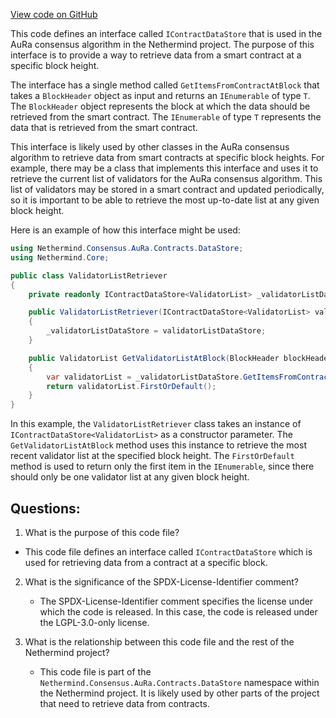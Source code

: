 [View code on GitHub](https://github.com/NethermindEth/nethermind/src/Nethermind/Nethermind.Consensus.AuRa/Contracts/DataStore/IContractDataStore.cs)

This code defines an interface called `IContractDataStore` that is used in the AuRa consensus algorithm in the Nethermind project. The purpose of this interface is to provide a way to retrieve data from a smart contract at a specific block height.

The interface has a single method called `GetItemsFromContractAtBlock` that takes a `BlockHeader` object as input and returns an `IEnumerable` of type `T`. The `BlockHeader` object represents the block at which the data should be retrieved from the smart contract. The `IEnumerable` of type `T` represents the data that is retrieved from the smart contract.

This interface is likely used by other classes in the AuRa consensus algorithm to retrieve data from smart contracts at specific block heights. For example, there may be a class that implements this interface and uses it to retrieve the current list of validators for the AuRa consensus algorithm. This list of validators may be stored in a smart contract and updated periodically, so it is important to be able to retrieve the most up-to-date list at any given block height.

Here is an example of how this interface might be used:

```csharp
using Nethermind.Consensus.AuRa.Contracts.DataStore;
using Nethermind.Core;

public class ValidatorListRetriever
{
    private readonly IContractDataStore<ValidatorList> _validatorListDataStore;

    public ValidatorListRetriever(IContractDataStore<ValidatorList> validatorListDataStore)
    {
        _validatorListDataStore = validatorListDataStore;
    }

    public ValidatorList GetValidatorListAtBlock(BlockHeader blockHeader)
    {
        var validatorList = _validatorListDataStore.GetItemsFromContractAtBlock(blockHeader);
        return validatorList.FirstOrDefault();
    }
}
```

In this example, the `ValidatorListRetriever` class takes an instance of `IContractDataStore<ValidatorList>` as a constructor parameter. The `GetValidatorListAtBlock` method uses this instance to retrieve the most recent validator list at the specified block height. The `FirstOrDefault` method is used to return only the first item in the `IEnumerable`, since there should only be one validator list at any given block height.
## Questions: 
 1. What is the purpose of this code file?
   - This code file defines an interface called `IContractDataStore` which is used for retrieving data from a contract at a specific block.

2. What is the significance of the SPDX-License-Identifier comment?
   - The SPDX-License-Identifier comment specifies the license under which the code is released. In this case, the code is released under the LGPL-3.0-only license.

3. What is the relationship between this code file and the rest of the Nethermind project?
   - This code file is part of the `Nethermind.Consensus.AuRa.Contracts.DataStore` namespace within the Nethermind project. It is likely used by other parts of the project that need to retrieve data from contracts.
